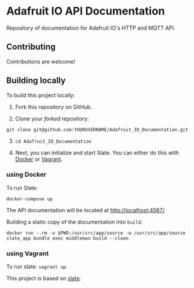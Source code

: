# Adafruit IO API Documentation

Repository of documentation for Adafruit IO's HTTP and MQTT API.


## Contributing

Contributions are welcome!

  

## Building locally

To build this project locally:

  

1. Fork this repository on GitHub.

2. Clone your *forked* repository:

`git clone git@github.com:YOURUSERNAME/Adafruit_IO_Documentation.git`

3.  `cd Adafruit_IO_Documentation`

4. Next, you can initialize and start Slate. You can either do this with [Docker](https://www.docker.com) or [Vagrant](https://www.vagrantup.com).

  

### using Docker

To run Slate:

`docker-compose up`

  

The API documentation will be located at [http://localhost:4567/](http://localhost:4567/)

  

Building a static copy of the documentation into `build`:

`docker run --rm -v $PWD:/usr/src/app/source -w /usr/src/app/source slate_app bundle exec middleman build --clean`

  

### using Vagrant

To run slate:
 `vagrant up`.

  
This project is based on [slate](https://github.com/lord/slate).
